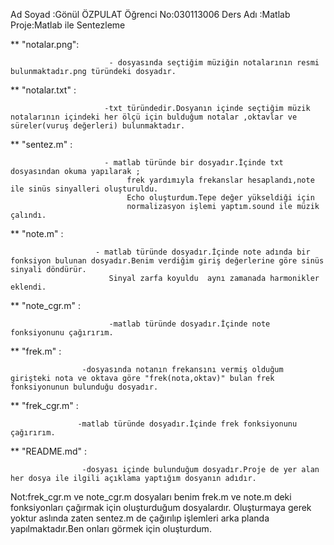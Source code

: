 ﻿Ad Soyad  :Gönül ÖZPULAT
Öğrenci No:030113006
Ders Adı  :Matlab
Proje:Matlab ile Sentezleme



** "notalar.png":

                          - dosyasında seçtiğim müziğin notalarının resmi bulunmaktadır.png türündeki dosyadır.

** "notalar.txt" :

                         -txt türündedir.Dosyanın içinde seçtiğim müzik notalarının içindeki her ölçü için bulduğum notalar ,oktavlar ve süreler(vuruş değerleri) bulunmaktadır.

** "sentez.m" :

                         - matlab türünde bir dosyadır.İçinde txt dosyasından okuma yapılarak ;
                              frek yardımıyla frekanslar hesaplandı,note ile sinüs sinyalleri oluşturuldu.
                              Echo oluşturdum.Tepe değer yükseldiği için
                              normalizasyon işlemi yaptım.sound ile müzik çalındı.

** "note.m"  :

                       - matlab türünde dosyadır.İçinde note adında bir fonksiyon bulunan dosyadır.Benim verdiğim giriş değerlerine göre sinüs sinyali döndürür.
                          Sinyal zarfa koyuldu  aynı zamanada harmonikler eklendi.

** "note_cgr.m" :

                          -matlab türünde dosyadır.İçinde note fonksiyonunu çağırırım. 

** "frek.m"  :

                    -dosyasında notanın frekansını vermiş olduğum girişteki nota ve oktava göre "frek(nota,oktav)" bulan frek fonksiyonunun bulunduğu dosyadır. 
    
** "frek_cgr.m" :
                       
                   -matlab türünde dosyadır.İçinde frek fonksiyonunu çağırırım.

** "README.md" :

                    -dosyası içinde bulunduğum dosyadır.Proje de yer alan her dosya ile ilgili açıklama yaptığım dosyanın adıdır.

Not:frek_cgr.m ve note_cgr.m dosyaları benim frek.m ve note.m deki fonksiyonları çağırmak için oluşturduğum dosyalardır.
       Oluşturmaya gerek yoktur aslında zaten sentez.m de çağırılıp işlemleri arka planda yapılmaktadır.Ben onları görmek için oluşturdum.
             